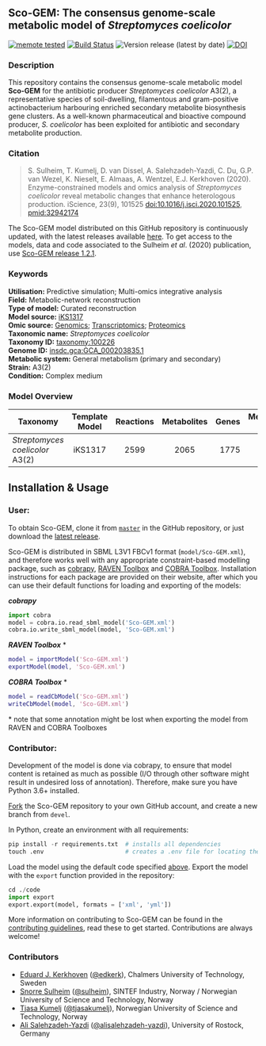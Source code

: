 ## Sco-GEM: The consensus genome-scale metabolic model of _Streptomyces coelicolor_

[![memote tested](https://img.shields.io/badge/memote-tested-blue.svg?style=plastic)](https://sysbiochalmers.github.io/Sco-GEM/)
[![Build Status](https://travis-ci.com/SysBioChalmers/Sco-GEM.svg?branch=master)](https://travis-ci.com/SysBioChalmers/Sco-GEM)
![Version release (latest by date)](https://img.shields.io/github/v/release/SysBioChalmers/Sco-GEM?style=plastic)
[![DOI](https://zenodo.org/badge/145685631.svg)](https://zenodo.org/badge/latestdoi/145685631)

### Description

This repository contains the consensus genome-scale metabolic model **Sco-GEM** for the antibiotic producer _Streptomyces coelicolor_ A3(2), a representative species of soil-dwelling, filamentous and gram-positive actinobacterium harbouring enriched secondary metabolite biosynthesis gene clusters. As a well-known pharmaceutical and bioactive compound producer, _S. coelicolor_ has been exploited for antibiotic and secondary metabolite production.

### Citation

> S. Sulheim, T. Kumelj, D. van Dissel, A. Salehzadeh-Yazdi, C. Du, G.P. van Wezel, K. Nieselt, E. Almaas, A. Wentzel, E.J. Kerkhoven (2020). Enzyme-constrained models and omics analysis of _Streptomyces coelicolor_ reveal metabolic changes that enhance heterologous production. iScience, 23(9), 101525 [doi:10.1016/j.isci.2020.101525](https://doi.org/10.1016/j.isci.2020.101525), [pmid:32942174](https://pubmed.ncbi.nlm.nih.gov/32942174/)

The Sco-GEM model distributed on this GitHub repository is continuously updated, with the latest releases available [here](https://github.com/SysBioChalmers/Sco-GEM/releases). To get access to the models, data and code associated to the Sulheim _et al_. (2020) publication, use [Sco-GEM release 1.2.1](https://github.com/SysBioChalmers/Sco-GEM/releases/tag/v1.2.1).

### Keywords

**Utilisation:** Predictive simulation; Multi-omics integrative analysis  
**Field:** Metabolic-network reconstruction  
**Type of model:** Curated reconstruction  
**Model source:** [iKS1317](http://doi.org/10.1002/biot.201800180)  
**Omic source:** [Genomics](http://dx.doi.org/10.1038/417141a); [Transcriptomics](https://www.ncbi.nlm.nih.gov/geo/query/acc.cgi?acc=GSE132487); [Proteomics](http://dx.doi.org/10.6019/PXD013178)  
**Taxonomic name:** _Streptomyces coelicolor_  
**Taxonomy ID:** [taxonomy:100226](https://identifiers.org/taxonomy:100226)  
**Genome ID:** [insdc.gca:GCA_000203835.1](https://identifiers.org/insdc.gca:GCA_000203835.1)  
**Metabolic system:** General metabolism (primary and secondary)  
**Strain:** A3(2)  
**Condition:** Complex medium  

### Model Overview

| Taxonomy | Template Model | Reactions | Metabolites| Genes | Memote score |
| ------------- |:-------------:|:-------------:|:-------------:|-----:|-----:|
| _Streptomyces coelicolor_ A3(2) | iKS1317 | 2599 | 2065 | 1775 | 72%|

## Installation & Usage

### **User:**

To obtain Sco-GEM, clone it from [`master`](https://github.com/sysbiochalmers/Sco-GEM) in the GitHub repository, or just download the [latest release](https://github.com/sysbiochalmers/Sco-GEM/releases).

Sco-GEM is distributed in SBML L3V1 FBCv1 format (`model/Sco-GEM.xml`), and therefore works well with any appropriate constraint-based modelling package, such as [cobrapy](https://github.com/opencobra/cobrapy), [RAVEN Toolbox](https://github.com/sysbiochalmers/raven/) and [COBRA Toolbox](https://github.com/opencobra/cobratoolbox). Installation instructions for each package are provided on their website, after which you can use their default functions for loading and exporting of the models:

***cobrapy***
```python
import cobra
model = cobra.io.read_sbml_model('Sco-GEM.xml')
cobra.io.write_sbml_model(model, 'Sco-GEM.xml')
```

***RAVEN Toolbox*** \* 
```matlab
model = importModel('Sco-GEM.xml')
exportModel(model, 'Sco-GEM.xml')
```

***COBRA Toolbox*** \*
```matlab
model = readCbModel('Sco-GEM.xml')
writeCbModel(model, 'Sco-GEM.xml')
```

\* note that some annotation might be lost when exporting the model from RAVEN and COBRA Toolboxes

### **Contributor:**

Development of the model is done via cobrapy, to ensure that model content is retained as much as possible (I/O through other software might result in undesired loss of annotation). Therefore, make sure you have Python 3.6+ installed.

[Fork](https://github.com/sysbiochalmers/sco-gem/fork) the Sco-GEM repository to your own GitHub account, and create a new branch from `devel`.

In Python, create an environment with all requirements:

```python
pip install -r requirements.txt  # installs all dependencies
touch .env                       # creates a .env file for locating the root, required
```

Load the model using the default code specified [above](#user). Export the model with the `export` function provided in the repository:
```python
cd ./code
import export
export.export(model, formats = ['xml', 'yml'])
```

More information on contributing to Sco-GEM can be found in the [contributing guidelines](.github/CONTRIBUTING.md), read these to get started. Contributions are always welcome!

### Contributors
* [Eduard J. Kerkhoven](https://www.chalmers.se/en/staff/Pages/Eduard-Kerkhoven.aspx) ([@edkerk](https://github.com/edkerk)), Chalmers University of Technology, Sweden
* [Snorre Sulheim](https://www.sintef.no/en/all-employees/employee/?empId=5675) ([@sulheim](https://github.com/sulheim)), SINTEF Industry, Norway / Norwegian University of Science and Technology, Norway
* [Tjasa Kumelj](https://www.ntnu.edu/employees/tjasa.kumelj) ([@tjasakumelj](https://github.com/tjasakumelj)), Norwegian University of Science and Technology, Norway
* [Ali Salehzadeh-Yazdi](https://www.sbi.uni-rostock.de/team/detail/ali-salehzadeh-yazdi) ([@alisalehzadeh-yazdi](https://github.com/alisalehzadeh-yazdi)), University of Rostock, Germany
